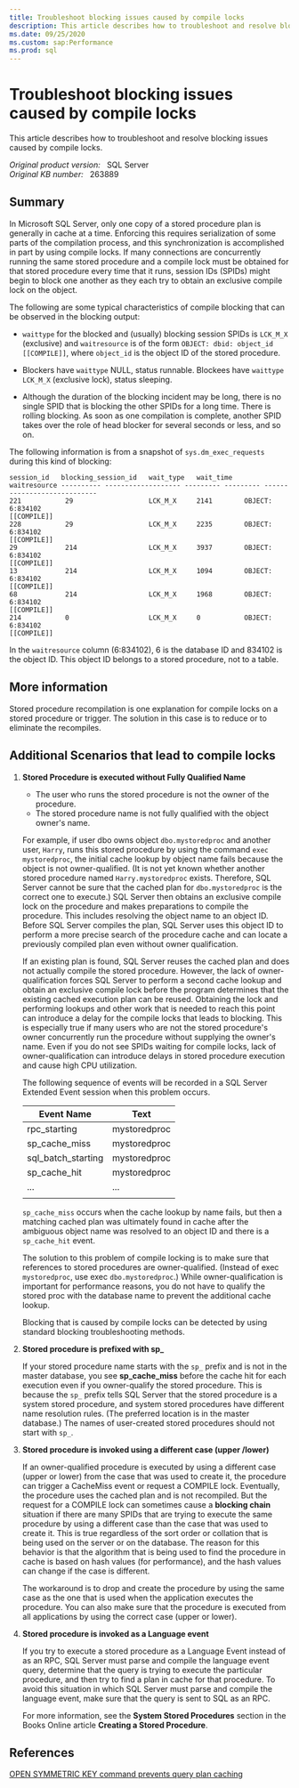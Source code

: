 ```yaml
---
title: Troubleshoot blocking issues caused by compile locks
description: This article describes how to troubleshoot and resolve blocking issues caused by compile locks.
ms.date: 09/25/2020
ms.custom: sap:Performance
ms.prod: sql
---
```

# Troubleshoot blocking issues caused by compile locks

This article describes how to troubleshoot and resolve blocking issues caused by compile locks.

_Original product version:_ &nbsp; SQL Server  
_Original KB number:_ &nbsp; 263889

## Summary

In Microsoft SQL Server, only one copy of a stored procedure plan is generally in cache at a time. Enforcing this requires serialization of some parts of the compilation process, and this synchronization is accomplished in part by using compile locks. If many connections are concurrently running the same stored procedure and a compile lock must be obtained for that stored procedure every time that it runs, session IDs (SPIDs) might begin to block one another as they each try to obtain an exclusive compile lock on the object.

The following are some typical characteristics of compile blocking that can be observed in the blocking output:

- `waittype` for the blocked and (usually) blocking session SPIDs is `LCK_M_X` (exclusive) and `waitresource` is of the form `OBJECT: dbid: object_id [[COMPILE]]`, where `object_id` is the object ID of the stored procedure.

- Blockers have `waittype` NULL, status runnable. Blockees have `waittype` `LCK_M_X` (exclusive lock), status sleeping.

- Although the duration of the blocking incident may be long, there is no single SPID that is blocking the other SPIDs for a long time. There is rolling blocking. As soon as one compilation is complete, another SPID takes over the role of head blocker for several seconds or less, and so on.

The following information is from a snapshot of `sys.dm_exec_requests` during this kind of blocking:

```console
session_id   blocking_session_id   wait_type   wait_time   waitresource ---------- ------------------- --------- --------- ----------------------------
221           29                   LCK_M_X     2141        OBJECT: 6:834102
[[COMPILE]]
228           29                   LCK_M_X     2235        OBJECT: 6:834102
[[COMPILE]]
29            214                  LCK_M_X     3937        OBJECT: 6:834102
[[COMPILE]]
13            214                  LCK_M_X     1094        OBJECT: 6:834102
[[COMPILE]]
68            214                  LCK_M_X     1968        OBJECT: 6:834102
[[COMPILE]]
214           0                    LCK_M_X     0           OBJECT: 6:834102
[[COMPILE]]
```

In the `waitresource` column (6:834102), 6 is the database ID and 834102 is the object ID. This object ID belongs to a stored procedure, not to a table.

## More information

Stored procedure recompilation is one explanation for compile locks on a stored procedure or trigger. The solution in this case is to reduce or to eliminate the recompiles.

## Additional Scenarios that lead to compile locks

1. **Stored Procedure is executed without Fully Qualified Name**  

   - The user who runs the stored procedure is not the owner of the procedure.
   - The stored procedure name is not fully qualified with the object owner's name.

   For example, if user dbo owns object `dbo.mystoredproc` and another user, `Harry`, runs this stored procedure by using the command `exec mystoredproc`, the initial cache lookup by object name fails because the object is not owner-qualified. (It is not yet known whether another stored procedure named `Harry.mystoredproc` exists. Therefore, SQL Server cannot be sure that the cached plan for `dbo.mystoredproc` is the correct one to execute.) SQL Server then obtains an exclusive compile lock on the procedure and makes preparations to compile the procedure. This includes resolving the object name to an object ID. Before SQL Server compiles the plan, SQL Server uses this object ID to perform a more precise search of the procedure cache and can locate a previously compiled plan even without owner qualification.

   If an existing plan is found, SQL Server reuses the cached plan and does not actually compile the stored procedure. However, the lack of owner-qualification forces SQL Server to perform a second cache lookup and obtain an exclusive compile lock before the program determines that the existing cached execution plan can be reused. Obtaining the lock and performing lookups and other work that is needed to reach this point can introduce a delay for the compile locks that leads to blocking. This is especially true if many users who are not the stored procedure's owner concurrently run the procedure without supplying the owner's name. Even if you do not see SPIDs waiting for compile locks, lack of owner-qualification can introduce delays in stored procedure execution and cause high CPU utilization.

   The following sequence of events will be recorded in a SQL Server Extended Event session when this problem occurs.

    |Event Name|Text|
    |---|---|
    |rpc_starting|mystoredproc|
    |sp_cache_miss|mystoredproc|
    |sql_batch_starting|mystoredproc|
    |sp_cache_hit|mystoredproc|
    |...|...|
    |||

   `sp_cache_miss` occurs when the cache lookup by name fails, but then a matching cached plan was ultimately found in cache after the ambiguous object name was resolved to an object ID and there is a `sp_cache_hit` event.

   The solution to this problem of compile locking is to make sure that references to stored procedures are owner-qualified. (Instead of exec `mystoredproc`, use exec `dbo.mystoredproc`.) While owner-qualification is important for performance reasons, you do not have to qualify the stored proc with the database name to prevent the additional cache lookup.

   Blocking that is caused by compile locks can be detected by using standard blocking troubleshooting methods.

2. **Stored procedure is prefixed with sp_**  

   If your stored procedure name starts with the `sp_` prefix and is not in the master database, you see **sp_cache_miss**  before the cache hit for each execution even if you owner-qualify the stored procedure. This is because the `sp_` prefix tells SQL Server that the stored procedure is a system stored procedure, and system stored procedures have different name resolution rules. (The preferred location is in the master database.) The names of user-created stored procedures should not start with `sp_`.

3. **Stored procedure is invoked using a different case (upper /lower)**  

   If an owner-qualified procedure is executed by using a different case (upper or lower) from the case that was used to create it, the procedure can trigger a CacheMiss event or request a COMPILE lock. Eventually, the procedure uses the cached plan and is not recompiled. But the request for a COMPILE lock can sometimes cause a **blocking chain** situation if there are many SPIDs that are trying to execute the same procedure by using a different case than the case that was used to create it. This is true regardless of the sort order or collation that is being used on the server or on the database. The reason for this behavior is that the algorithm that is being used to find the procedure in cache is based on hash values (for performance), and the hash values can change if the case is different.

   The workaround is to drop and create the procedure by using the same case as the one that is used when the application executes the procedure. You can also make sure that the procedure is executed from all applications by using the correct case (upper or lower).

4. **Stored procedure is invoked as a Language event**  

   If you try to execute a stored procedure as a Language Event instead of as an RPC, SQL Server must parse and compile the language event query, determine that the query is trying to execute the particular procedure, and then try to find a plan in cache for that procedure. To avoid this situation in which SQL Server must parse and compile the language event, make sure that the query is sent to SQL as an RPC.

   For more information, see the **System Stored Procedures** section in the Books Online article **Creating a Stored Procedure**.

## References

[OPEN SYMMETRIC KEY command prevents query plan caching](/archive/blogs/sqlserverfaq/open-symmetric-key-command-prevents-query-plan-caching)
